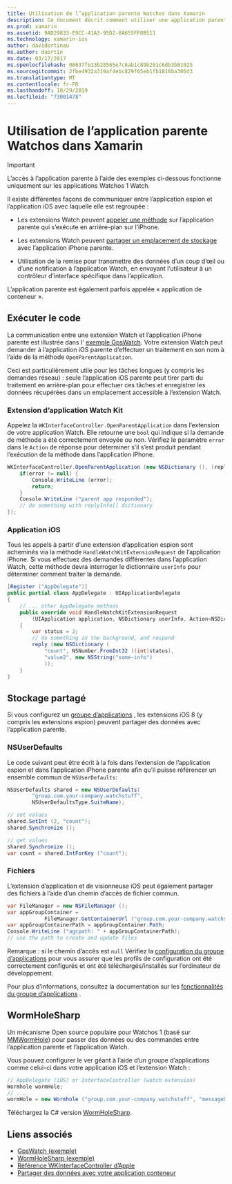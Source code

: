 ```yaml
---
title: Utilisation de l’application parente Watchos dans Xamarin
description: Ce document décrit comment utiliser une application parente Watchos dans Xamarin. Il aborde les extensions d’application WatchKit, les applications iOS, le stockage partagé, et bien plus encore.
ms.prod: xamarin
ms.assetid: 9AD29833-E9CC-41A3-95D2-8A655FF0B511
ms.technology: xamarin-ios
author: davidortinau
ms.author: daortin
ms.date: 03/17/2017
ms.openlocfilehash: 08637fe13b28565e7c6ab1c89b291c6db3b81025
ms.sourcegitcommit: 2fbe4932a319af4ebc829f65eb1fb1816ba305d3
ms.translationtype: MT
ms.contentlocale: fr-FR
ms.lasthandoff: 10/29/2019
ms.locfileid: "73001478"
---
```

# <a name="working-with-the-watchos-parent-application-in-xamarin"></a>Utilisation de l’application parente Watchos dans Xamarin

> [!IMPORTANT]
> L’accès à l’application parente à l’aide des exemples ci-dessous fonctionne uniquement sur les applications Watchos 1 Watch.

Il existe différentes façons de communiquer entre l’application espion et l’application iOS avec laquelle elle est regroupée :

- Les extensions Watch peuvent [appeler une méthode](#code) sur l’application parente qui s’exécute en arrière-plan sur l’iPhone.

- Les extensions Watch peuvent [partager un emplacement de stockage](#storage) avec l’application iPhone parente.

- Utilisation de la remise pour transmettre des données d’un coup d’œil ou d’une notification à l’application Watch, en envoyant l’utilisateur à un contrôleur d’interface spécifique dans l’application.

L’application parente est également parfois appelée « application de conteneur ».

<a name="code" />

## <a name="run-code"></a>Exécuter le code

La communication entre une extension Watch et l’application iPhone parente est illustrée dans l' [exemple GpsWatch](https://docs.microsoft.com/samples/xamarin/ios-samples/watchkit-gpswatch).
Votre extension Watch peut demander à l’application iOS parente d’effectuer un traitement en son nom à l’aide de la méthode `OpenParentApplication`.

Ceci est particulièrement utile pour les tâches longues (y compris les demandes réseau) : seule l’application iOS parente peut tirer parti du traitement en arrière-plan pour effectuer ces tâches et enregistrer les données récupérées dans un emplacement accessible à l’extension Watch.

### <a name="watch-kit-app-extension"></a>Extension d’application Watch Kit

Appelez la `WKInterfaceController.OpenParentApplication` dans l’extension de votre application Watch. Elle retourne une `bool` qui indique si la demande de méthode a été correctement envoyée ou non. Vérifiez le paramètre `error` dans le `Action` de réponse pour déterminer s’il s’est produit pendant l’exécution de la méthode dans l’application iPhone.

```csharp
WKInterfaceController.OpenParentApplication (new NSDictionary (), (replyInfo, error) => {
    if(error != null) {
        Console.WriteLine (error);
        return;
    }
    Console.WriteLine ("parent app responded");
    // do something with replyInfo[] dictionary
});
```

### <a name="ios-app"></a>Application iOS

Tous les appels à partir d’une extension d’application espion sont acheminés via la méthode `HandleWatchKitExtensionRequest` de l’application iPhone.
Si vous effectuez des demandes différentes dans l’application Watch, cette méthode devra interroger le dictionnaire `userInfo` pour déterminer comment traiter la demande.

```csharp
[Register ("AppDelegate")]
public partial class AppDelegate : UIApplicationDelegate
{
    // ... other AppDelegate methods
    public override void HandleWatchKitExtensionRequest
        (UIApplication application, NSDictionary userInfo, Action<NSDictionary> reply)
    {
        var status = 2;
        // do something in the background, and respond
        reply (new NSDictionary (
            "count", NSNumber.FromInt32 ((int)status),
            "value2", new NSString("some-info")
            ));
    }
}
```

<a name="storage" />

## <a name="shared-storage"></a>Stockage partagé

Si vous configurez un [groupe d’applications](~/ios/watchos/app-fundamentals/app-groups.md) , les extensions iOS 8 (y compris les extensions espion) peuvent partager des données avec l’application parente.

<a name="nsuserdefaults" />

### <a name="nsuserdefaults"></a>NSUserDefaults

Le code suivant peut être écrit à la fois dans l’extension de l’application espion et dans l’application iPhone parente afin qu’il puisse référencer un ensemble commun de `NSUserDefaults`:

```csharp
NSUserDefaults shared = new NSUserDefaults(
        "group.com.your-company.watchstuff",
        NSUserDefaultsType.SuiteName);

// set values
shared.SetInt (2, "count");
shared.Synchronize ();

// get values
shared.Synchronize ();
var count = shared.IntForKey ("count");
```

<a name="files" />

### <a name="files"></a>Fichiers

L’extension d’application et de visionneuse iOS peut également partager des fichiers à l’aide d’un chemin d’accès de fichier commun.

```csharp
var FileManager = new NSFileManager ();
var appGroupContainer =
            FileManager.GetContainerUrl ("group.com.your-company.watchstuff");
var appGroupContainerPath = appGroupContainer.Path;
Console.WriteLine ("agcpath: " + appGroupContainerPath);
// use the path to create and update files
```

Remarque : si le chemin d’accès est `null` Vérifiez la [configuration du groupe d’applications](~/ios/watchos/app-fundamentals/app-groups.md) pour vous assurer que les profils de configuration ont été correctement configurés et ont été téléchargés/installés sur l’ordinateur de développement.

Pour plus d’informations, consultez la documentation sur les [fonctionnalités du groupe d’applications](~/ios/deploy-test/provisioning/capabilities/app-groups-capabilities.md) .

## <a name="wormholesharp"></a>WormHoleSharp

Un mécanisme Open source populaire pour Watchos 1 (basé sur [MMWormHole](https://github.com/mutualmobile/MMWormhole)) pour passer des données ou des commandes entre l’application parente et l’application Watch.

Vous pouvez configurer le ver géant à l’aide d’un groupe d’applications comme celui-ci dans votre application iOS et l’extension Watch :

```csharp
// AppDelegate (iOS) or InterfaceController (watch extension)
Wormhole wormHole;
// ...
wormHole = new Wormhole ("group.com.your-company.watchstuff", "messageDir");
```

Téléchargez la C# version [WormHoleSharp](https://github.com/Clancey/WormHoleSharp).

## <a name="related-links"></a>Liens associés

- [GpsWatch (exemple)](https://docs.microsoft.com/samples/xamarin/ios-samples/watchos-watchkitcatalog)
- [WormHoleSharp (exemple)](https://github.com/Clancey/WormHoleSharp)
- [Référence WKInterfaceController d’Apple](https://developer.apple.com/library/prerelease/ios/documentation/WatchKit/Reference/WKInterfaceController_class/index.html#//apple_ref/occ/clm/WKInterfaceController/openParentApplication:reply:)
- [Partager des données avec votre application conteneur](https://developer.apple.com/library/ios/documentation/General/Conceptual/ExtensibilityPG/ExtensionScenarios.html)
